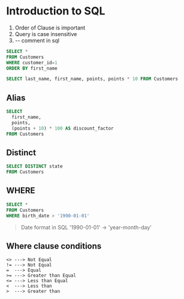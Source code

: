 # Introduction to SQL

1. Order of Clause is important
2. Query is case insensitive
3. -- comment in sql

```sql
SELECT *
FROM Customers
WHERE customer_id=1
ORDER BY first_name
```

```sql
SELECT last_name, first_name, points, points * 10 FROM Customers
```
## Alias

```sql
SELECT
  first_name,
  points,
  (points + 10) * 100 AS discount_factor
FROM Customers
```

## Distinct

```sql
SELECT DISTINCT state
FROM Customers
```

## WHERE

```sql
SELECT *
FROM Customers
WHERE birth_date > '1990-01-01'
```

> Date format in SQL '1990-01-01' -> 'year-month-day'
## Where clause conditions 
```
<> ---> Not Equal
!= ---> Not Equal
=  ---> Equal
>= ---> Greater than Equal
<= ---> Less than Equal
<  ---> Less than
>  ---> Greater than
```

